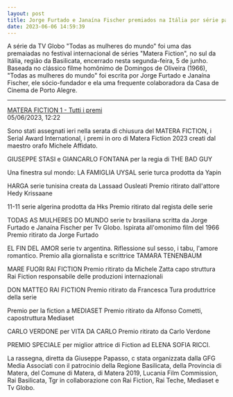 ```yaml
---
layout: post
title: Jorge Furtado e Janaína Fischer premiados na Itália por série para Globo
date: 2023-06-06 14:59:39
---
```

A série da TV Globo "Todas as mulheres do mundo" foi uma das premaiadas no festival internacional de séries "Matera Fiction", no sul da Itália, região da Basilicata, encerrado nesta segunda-feira, 5 de junho. Baseada no clássico filme homônimo de Domingos de Oliveira (1966), "Todas as mulheres do mundo" foi escrita por Jorge Furtado e Janaína Fischer, ele sócio-fundador e ela uma frequente colaboradora da Casa de Cinema de Porto Alegre.

- - -

[MATERA FICTION 1 - Tutti i premi](https://www.cinemaitaliano.info/news/73714/matera-fiction-1-tutti-i-premi.html)\
05/06/2023, 12:22

Sono stati assegnati ieri nella serata di chiusura del MATERA FICTION, i Serial Award International, i premi in oro di Matera Fiction 2023 creati dal maestro orafo Michele Affidato.

GIUSEPPE STASI e GIANCARLO FONTANA per la regia di THE BAD GUY

Una finestra sul mondo:
LA FAMIGLIA UYSAL serie turca prodotta da Yapin

HARGA serie tunisina creata da Lassaad Ousleati
Premio ritirato dall'attore Hedy Krissaane

11-11 serie algerina prodotta da Hks
Premio ritirato dal regista delle serie

TODAS AS MULHERES DO MUNDO serie tv brasiliana scritta da Jorge Furtado e Janaína Fischer per Tv Globo. Ispirata all'omonimo film del 1966
Premio ritirato da Jorge Furtado

EL FIN DEL AMOR serie tv argentina. Riflessione sul sesso, i tabu, l'amore romantico. Premio alla giornalista e scrittrice TAMARA TENENBAUM

MARE FUORI RAI FICTION
Premio ritirato da Michele Zatta capo struttura Rai Fiction responsabile delle produzioni internazionali

DON MATTEO RAI FICTION
Premio ritirato da Francesca Tura produttrice della serie

Premio per la fiction a MEDIASET
Premio ritirato da Alfonso Cometti, capostruttura Mediaset

CARLO VERDONE per VITA DA CARLO
Premio ritirato da Carlo Verdone

PREMIO SPECIALE per miglior attrice di Fiction ad ELENA SOFIA RICCI.

La rassegna, diretta da Giuseppe Papasso, c stata organizzata dalla GFG Media Associati con il patrocinio della Regione Basilicata, della Provincia di Matera, del Comune di Matera, di Matera 2019, Lucania Film Commission, Rai Basilicata, Tgr in collaborazione con Rai Fiction, Rai Teche, Mediaset e Tv Globo.